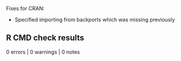 Fixes for CRAN:

* Specified importing from backports which was missing previously

## R CMD check results

0 errors | 0 warnings | 0 notes
